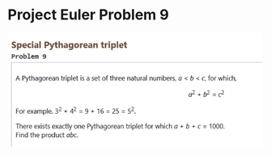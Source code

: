 # Project Euler Problem 9



![problem 9 project euler](https://raw.githubusercontent.com/deutschluz/projecteuler/master/problem9/files/euler_project9.PNG)
